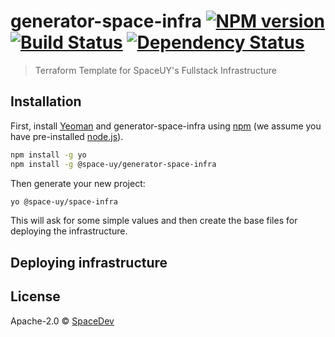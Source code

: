 # generator-space-infra [![NPM version][npm-image]][npm-url] [![Build Status][travis-image]][travis-url] [![Dependency Status][daviddm-image]][daviddm-url]
> Terraform Template for SpaceUY&#39;s Fullstack Infrastructure

## Installation

First, install [Yeoman](http://yeoman.io) and generator-space-infra using [npm](https://www.npmjs.com/) (we assume you have pre-installed [node.js](https://nodejs.org/)).

```bash
npm install -g yo
npm install -g @space-uy/generator-space-infra
```

Then generate your new project:

```bash
yo @space-uy/space-infra
```

This will ask for some simple values and then create the base files for deploying the infrastructure.
 
## Deploying infrastructure



## License

Apache-2.0 © [SpaceDev]()


[npm-image]: https://badge.fury.io/js/generator-space-infra.svg
[npm-url]: https://npmjs.org/package/generator-space-infra
[travis-image]: https://travis-ci.com/iontechnian/generator-space-infra.svg?branch=master
[travis-url]: https://travis-ci.com/iontechnian/generator-space-infra
[daviddm-image]: https://david-dm.org/iontechnian/generator-space-infra.svg?theme=shields.io
[daviddm-url]: https://david-dm.org/iontechnian/generator-space-infra
